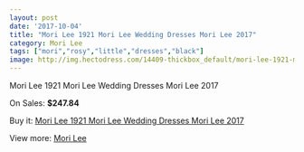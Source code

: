 ```yaml
---
layout: post
date: '2017-10-04'
title: "Mori Lee 1921 Mori Lee Wedding Dresses Mori Lee 2017"
category: Mori Lee
tags: ["mori","rosy","little","dresses","black"]
image: http://img.hectodress.com/14409-thickbox_default/mori-lee-1921-mori-lee-wedding-dresses-mori-lee-2013.jpg
---
```

Mori Lee 1921 Mori Lee Wedding Dresses Mori Lee 2017

On Sales: **$247.84**
<a href="https://www.hectodress.com/mori-lee/6955-mori-lee-1921-mori-lee-wedding-dresses-mori-lee-2013.html"><amp-img layout="responsive" width="600" height="600" src="//img.hectodress.com/14409-thickbox_default/mori-lee-1921-mori-lee-wedding-dresses-mori-lee-2013.jpg" alt="Mori Lee 1921 Mori Lee Wedding Dresses Mori Lee 2017 0" /></a>
<a href="https://www.hectodress.com/mori-lee/6955-mori-lee-1921-mori-lee-wedding-dresses-mori-lee-2013.html"><amp-img layout="responsive" width="600" height="600" src="//img.hectodress.com/14411-thickbox_default/mori-lee-1921-mori-lee-wedding-dresses-mori-lee-2013.jpg" alt="Mori Lee 1921 Mori Lee Wedding Dresses Mori Lee 2017 1" /></a>
<a href="https://www.hectodress.com/mori-lee/6955-mori-lee-1921-mori-lee-wedding-dresses-mori-lee-2013.html"><amp-img layout="responsive" width="600" height="600" src="//img.hectodress.com/14410-thickbox_default/mori-lee-1921-mori-lee-wedding-dresses-mori-lee-2013.jpg" alt="Mori Lee 1921 Mori Lee Wedding Dresses Mori Lee 2017 2" /></a>

Buy it: [Mori Lee 1921 Mori Lee Wedding Dresses Mori Lee 2017](https://www.hectodress.com/mori-lee/6955-mori-lee-1921-mori-lee-wedding-dresses-mori-lee-2013.html "Mori Lee 1921 Mori Lee Wedding Dresses Mori Lee 2017")

View more: [Mori Lee](https://www.hectodress.com/120-mori-lee "Mori Lee")